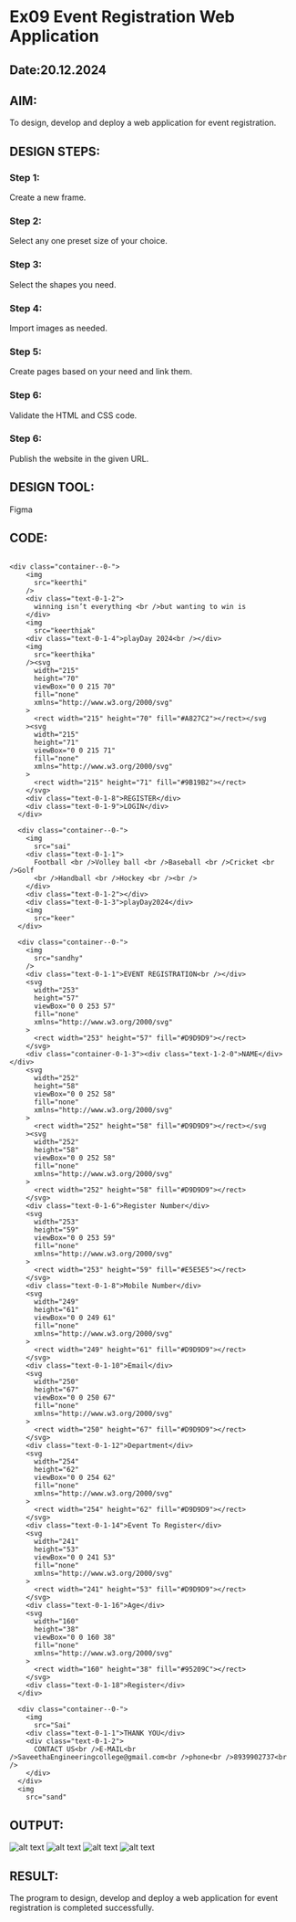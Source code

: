 # Ex09 Event Registration Web Application
## Date:20.12.2024

## AIM:
To design, develop and deploy a web application for event registration.

## DESIGN STEPS:

### Step 1:
Create a new frame.

### Step 2:
Select any one preset size of your choice.

### Step 3:
Select the shapes you need.

### Step 4:
Import images as needed.

### Step 5:
Create pages based on your need and link them.

### Step 6:

Validate the HTML and CSS code.

### Step 6:

Publish the website in the given URL.

## DESIGN TOOL:
Figma

## CODE:

```

<div class="container--0-">
    <img
      src="keerthi"
    />
    <div class="text-0-1-2">
      winning isn’t everything <br />but wanting to win is
    </div>
    <img
      src="keerthiak"
    <div class="text-0-1-4">playDay 2024<br /></div>
    <img
      src="keerthika"
    /><svg
      width="215"
      height="70"
      viewBox="0 0 215 70"
      fill="none"
      xmlns="http://www.w3.org/2000/svg"
    >
      <rect width="215" height="70" fill="#A827C2"></rect></svg
    ><svg
      width="215"
      height="71"
      viewBox="0 0 215 71"
      fill="none"
      xmlns="http://www.w3.org/2000/svg"
    >
      <rect width="215" height="71" fill="#9B19B2"></rect>
    </svg>
    <div class="text-0-1-8">REGISTER</div>
    <div class="text-0-1-9">LOGIN</div>
  </div>

  <div class="container--0-">
    <img
      src="sai"
    <div class="text-0-1-1">
      Football <br />Volley ball <br />Baseball <br />Cricket <br />Golf
      <br />Handball <br />Hockey <br /><br />
    </div>
    <div class="text-0-1-2"></div>
    <div class="text-0-1-3">playDay2024</div>
    <img
      src="keer"
  </div>

  <div class="container--0-">
    <img
      src="sandhy"
    />
    <div class="text-0-1-1">EVENT REGISTRATION<br /></div>
    <svg
      width="253"
      height="57"
      viewBox="0 0 253 57"
      fill="none"
      xmlns="http://www.w3.org/2000/svg"
    >
      <rect width="253" height="57" fill="#D9D9D9"></rect>
    </svg>
    <div class="container-0-1-3"><div class="text-1-2-0">NAME</div></div>
    <svg
      width="252"
      height="58"
      viewBox="0 0 252 58"
      fill="none"
      xmlns="http://www.w3.org/2000/svg"
    >
      <rect width="252" height="58" fill="#D9D9D9"></rect></svg
    ><svg
      width="252"
      height="58"
      viewBox="0 0 252 58"
      fill="none"
      xmlns="http://www.w3.org/2000/svg"
    >
      <rect width="252" height="58" fill="#D9D9D9"></rect>
    </svg>
    <div class="text-0-1-6">Register Number</div>
    <svg
      width="253"
      height="59"
      viewBox="0 0 253 59"
      fill="none"
      xmlns="http://www.w3.org/2000/svg"
    >
      <rect width="253" height="59" fill="#E5E5E5"></rect>
    </svg>
    <div class="text-0-1-8">Mobile Number</div>
    <svg
      width="249"
      height="61"
      viewBox="0 0 249 61"
      fill="none"
      xmlns="http://www.w3.org/2000/svg"
    >
      <rect width="249" height="61" fill="#D9D9D9"></rect>
    </svg>
    <div class="text-0-1-10">Email</div>
    <svg
      width="250"
      height="67"
      viewBox="0 0 250 67"
      fill="none"
      xmlns="http://www.w3.org/2000/svg"
    >
      <rect width="250" height="67" fill="#D9D9D9"></rect>
    </svg>
    <div class="text-0-1-12">Department</div>
    <svg
      width="254"
      height="62"
      viewBox="0 0 254 62"
      fill="none"
      xmlns="http://www.w3.org/2000/svg"
    >
      <rect width="254" height="62" fill="#D9D9D9"></rect>
    </svg>
    <div class="text-0-1-14">Event To Register</div>
    <svg
      width="241"
      height="53"
      viewBox="0 0 241 53"
      fill="none"
      xmlns="http://www.w3.org/2000/svg"
    >
      <rect width="241" height="53" fill="#D9D9D9"></rect>
    </svg>
    <div class="text-0-1-16">Age</div>
    <svg
      width="160"
      height="38"
      viewBox="0 0 160 38"
      fill="none"
      xmlns="http://www.w3.org/2000/svg"
    >
      <rect width="160" height="38" fill="#95209C"></rect>
    </svg>
    <div class="text-0-1-18">Register</div>
  </div>

  <div class="container--0-">
    <img
      src="Sai"
    <div class="text-0-1-1">THANK YOU</div>
    <div class="text-0-1-2">
      CONTACT US<br />E-MAIL<br />SaveethaEngineeringcollege@gmail.com<br />phone<br />8939902737<br />
    </div>
  </div>
  <img
    src="sand"

```



## OUTPUT:

![alt text](<Screenshot 2024-12-20 121044-2.png>)
![alt text](<Screenshot 2024-12-20 121138-2.png>)
![alt text](<Screenshot 2024-12-20 121202-3.png>)
![alt text](<Screenshot 2024-12-20 121311 - Copy.png>)

## RESULT:
The program to design, develop and deploy a web application for event registration is completed successfully.

